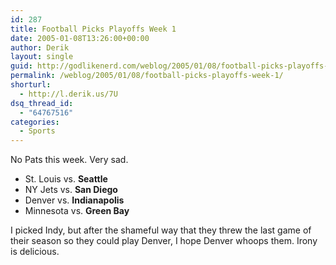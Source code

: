 ```yaml
---
id: 287
title: Football Picks Playoffs Week 1
date: 2005-01-08T13:26:00+00:00
author: Derik
layout: single
guid: http://godlikenerd.com/weblog/2005/01/08/football-picks-playoffs-week-1/
permalink: /weblog/2005/01/08/football-picks-playoffs-week-1/
shorturl:
  - http://l.derik.us/7U
dsq_thread_id:
  - "64767516"
categories:
  - Sports
---
```

No Pats this week. Very sad.

  * St. Louis vs. **Seattle**
  * NY Jets vs. **San Diego**
  * Denver vs. **Indianapolis**
  * Minnesota vs. **Green Bay**

I picked Indy, but after the shameful way that they threw the last game of their season so they could play Denver, I hope Denver whoops them. Irony is delicious.